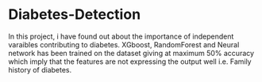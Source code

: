 # Diabetes-Detection
In this project, i have found out about the importance of independent varaibles contributing to diabetes. XGboost, RandomForest and Neural network has been trained on the dataset giving at maximum 50% accuracy which imply that the features are not expressing the output well i.e. Family history of diabetes.
